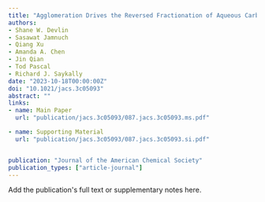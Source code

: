```yaml
---
title: "Agglomeration Drives the Reversed Fractionation of Aqueous Carbonate and Bicarbonate at the Air–Water Interface"
authors:
- Shane W. Devlin
- Sasawat Jamnuch
- Qiang Xu
- Amanda A. Chen
- Jin Qian
- Tod Pascal
- Richard J. Saykally
date: "2023-10-18T00:00:00Z"
doi: "10.1021/jacs.3c05093"
abstract: ""
links:
- name: Main Paper
  url: "publication/jacs.3c05093/087.jacs.3c05093.ms.pdf"

- name: Supporting Material
  url: "publication/jacs.3c05093/087.jacs.3c05093.si.pdf"


publication: "Journal of the American Chemical Society"
publication_types: ["article-journal"]
---
```


Add the publication's full text or supplementary notes here.
